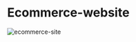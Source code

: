 # Ecommerce-website
![ecommerce-site](https://github.com/gulatijaya/Ecommerce-website/assets/109244577/d3da261d-232f-4ccb-935b-bfcba0451be8)
